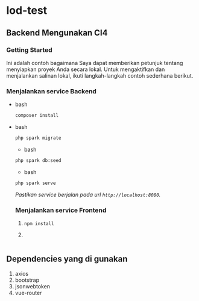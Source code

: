 # lod-test

## Backend Mengunakan CI4
### Getting Started
Ini adalah contoh bagaimana Saya dapat memberikan petunjuk tentang menyiapkan proyek Anda secara lokal.
Untuk mengaktifkan dan menjalankan salinan lokal, ikuti langkah-langkah contoh sederhana berikut.
### Menjalankan service Backend
* bash
  ```sh
  composer install
  ```
* bash
  ```sh
  php spark migrate
  ```
  * bash
  ```sh
  php spark db:seed
  ```
   * bash
  ```sh
  php spark serve
  ```
  _Pastikan service berjalan pada url ```http://localhost:8080```._
  ### Menjalankan service Frontend

  1. ```npm install ```
  2. ```npm run dev
  ```
## Dependencies yang di gunakan
1. axios
2. bootstrap
3. jsonwebtoken
4. vue-router

